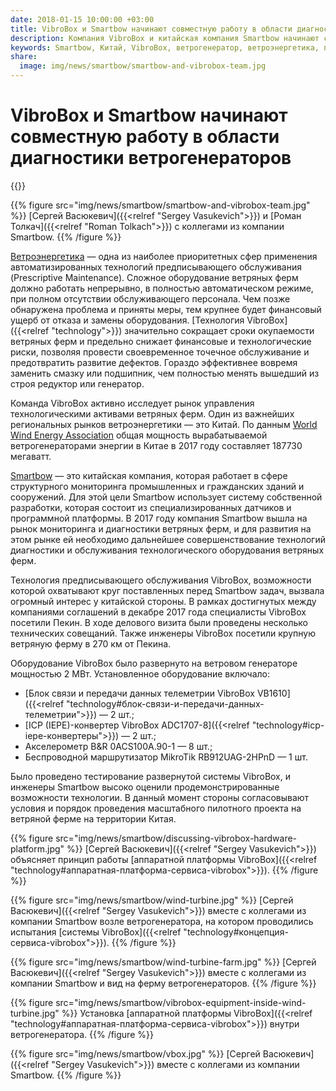 ```yaml
---
date: 2018-01-15 10:00:00 +03:00
title: VibroBox и Smartbow начинают совместную работу в области диагностики ветрогенераторов
description: Компания VibroBox и китайская компания Smartbow начинают совместную работу в области диагностики ветрогенераторов.
keywords: Smartbow, Китай, VibroBox, ветрогенератор, ветроэнергетика, предписывающее, обслуживание, отчет, тест, вибрация, диагностика, сотрудничество, электроэнергия, 2025
share:
  image: img/news/smartbow/smartbow-and-vibrobox-team.jpg
---
```

# VibroBox и Smartbow начинают совместную работу в области диагностики ветрогенераторов

{{<date>}}

{{% figure src="img/news/smartbow/smartbow-and-vibrobox-team.jpg" %}}
[Сергей Васюкевич]({{<relref "Sergey Vasukevich">}}) и [Роман Толкач]({{<relref "Roman Tolkach">}}) с коллегами из компании Smartbow.
{{% /figure %}}

[Ветроэнергетика](https://ru.wikipedia.org/wiki/Ветроэнергетика) — одна из наиболее приоритетных сфер применения автоматизированных технологий предписывающего обслуживания (Prescriptive Maintenance). Сложное оборудование ветряных ферм должно работать непрерывно, в полностью автоматическом режиме, при полном отсутствии обслуживающего персонала. Чем позже обнаружена проблема и приняты меры, тем крупнее будет финансовый ущерб от отказа и замены оборудования. [Технология VibroBox]({{<relref "technology">}}) значительно сокращает сроки окупаемости ветряных ферм и предельно снижает финансовые и технологические риски, позволяя провести своевременное точечное обслуживание и предотвратить развитие дефектов. Гораздо эффективнее вовремя заменить смазку или подшипник, чем полностью менять вышедший из строя редуктор или генератор.

Команда VibroBox активно исследует рынок управления технологическими активами ветряных ферм. Один из важнейших региональных рынков ветроэнергетики — это Китай. По данным [World Wind Energy Association](http://www.wwindea.org/2017-statistics/) общая мощность вырабатываемой ветрогенераторами энергии в Китае в 2017 году составляет 187730 мегаватт.

[Smartbow](http://www.smartbow.net/) — это китайская компания, которая работает в сфере структурного мониторинга промышленных и гражданских зданий и сооружений. Для этой цели Smartbow использует систему собственной разработки, которая состоит из специализированных датчиков и программной платформы. В 2017 году компания Smartbow вышла на рынок мониторинга и диагностики ветряных ферм, и для развития на этом рынке ей необходимо дальнейшее совершенствование технологий диагностики и обслуживания технологического оборудования ветряных ферм.

Технология предписывающего обслуживания VibroBox, возможности которой охватывают круг поставленных перед Smartbow задач, вызвала огромный интерес у китайской стороны. В рамках достигнутых между компаниями соглашений в декабре 2017 года специалисты VibroBox посетили Пекин. В ходе делового визита были проведены несколько технических совещаний. Также инженеры VibroBox посетили крупную ветряную ферму в 270 км от Пекина.

Оборудование VibroBox было развернуто на ветровом генераторе мощностью 2 МВт. Установленное оборудование включало:

* [Блок связи и передачи данных телеметрии VibroBox VB1610]({{<relref "technology#блок-связи-и-передачи-данных-телеметрии">}}) — 2 шт.;
* [ICP (IEPE)-конвертер VibroBox ADC1707-8]({{<relref "technology#icp-iepe-конвертеры">}}) — 2 шт.;
* Акселерометр B&R 0ACS100A.90-1 — 8 шт.;
* Беспроводной маршрутизатор MikroTik RB912UAG-2HPnD — 1 шт.

Было проведено тестирование развернутой системы VibroBox, и инженеры Smartbow высоко оценили продемонстрированные возможности технологии. В данный момент стороны согласовывают условия и порядок проведения масштабного пилотного проекта на ветряной ферме на территории Китая.

{{% figure src="img/news/smartbow/discussing-vibrobox-hardware-platform.jpg" %}}
[Сергей Васюкевич]({{<relref "Sergey Vasukevich">}}) объясняет принцип работы [аппаратной платформы VibroBox]({{<relref "technology#аппаратная-платформа-сервиса-vibrobox">}}).
{{% /figure %}}

{{% figure src="img/news/smartbow/wind-turbine.jpg" %}}
[Сергей Васюкевич]({{<relref "Sergey Vasukevich">}}) вместе с коллегами из компании Smartbow возле ветрогенератора, на котором проводились испытания [системы VibroBox]({{<relref "technology#концепция-сервиса-vibrobox">}}).
{{% /figure %}}

{{% figure src="img/news/smartbow/wind-turbine-farm.jpg" %}}
[Сергей Васюкевич]({{<relref "Sergey Vasukevich">}}) вместе с коллегами из компании Smartbow и вид на ферму ветрогенераторов.
{{% /figure %}}

{{% figure src="img/news/smartbow/vibrobox-equipment-inside-wind-turbine.jpg" %}}
Установка [аппаратной платформы VibroBox]({{<relref "technology#аппаратная-платформа-сервиса-vibrobox">}}) внутри ветрогенератора.
{{% /figure %}}

{{% figure src="img/news/smartbow/vbox.jpg" %}}
[Сергей Васюкевич]({{<relref "Sergey Vasukevich">}}) вместе с коллегами из компании Smartbow.
{{% /figure %}}
